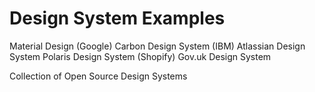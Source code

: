 # Design System Examples


<BadgeLink colorScheme='blue' badgeText='Visit' href='https://material.io/'>Material Design (Google)</BadgeLink>
<BadgeLink colorScheme='blue' badgeText='Visit' href='https://carbondesignsystem.com/'>Carbon Design System (IBM)</BadgeLink>
<BadgeLink colorScheme='blue' badgeText='Visit' href='https://atlassian.design/'>Atlassian Design System</BadgeLink>
<BadgeLink colorScheme='blue' badgeText='Visit' href='https://polaris.shopify.com/'>Polaris Design System (Shopify)</BadgeLink>
<BadgeLink colorScheme='blue' badgeText='Visit' href='https://design-system.service.gov.uk/'>Gov.uk Design System</BadgeLink>


<BadgeLink colorScheme='blue' badgeText='Visit' href='https://github.com/alexpate/awesome-design-systems'>Collection of Open Source Design Systems</BadgeLink>
